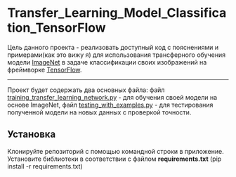 # Transfer_Learning_Model_Classification_TensorFlow
Цель данного проекта - реализовать доступный код с пояснениями и примерами(как это вижу я) для использования трансферного обучения модели [ImageNet](https://ru.wikipedia.org/wiki/ImageNet) в задаче классификации своих изображений на фреймворке [TensorFlow](https://ru.wikipedia.org/wiki/TensorFlow). 
***
Проект будет содержать два основных файла: файл [training_transfer_learning_network.py](https://github.com/PsyPerception/Transfer_Learning_Model_Classification_TensorFlow/blob/master/training_transfer_learning_network.py) - для обучения своей модели на основе ImageNet, файл [testing_with_examples.py](https://github.com/PsyPerception/Transfer_Learning_Model_Classification_TensorFlow/blob/master/testing_with_examples.py) - для тестирования полученной модели на новых данных с проверкой точности.
##  Установка
Клонируйте репозиторий с помощью командной строки  в приложение. Установите библиотеки в соответствии с файлом **requirements.txt** (pip install -r requirements.txt)
